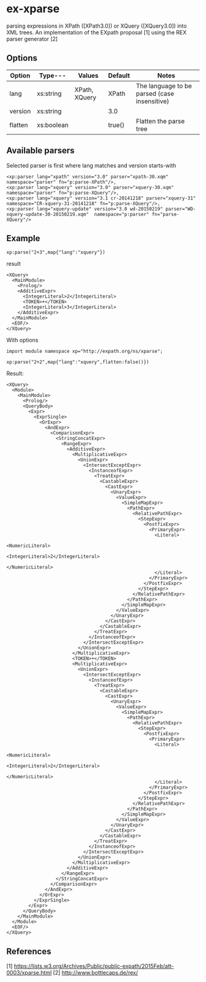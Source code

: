# ex-xparse
parsing expressions in XPath ([XPath3.0]) or XQuery ([XQuery3.0]) into XML trees. 
An implementation of the EXpath proposal [1] using the REX parser generator [2]

## Options

| Option | Type---  | Values      |Default  |Notes                                            |
|--------|----------|-------------|---------|-------------------------------------------------|
|lang    |xs:string |XPath, XQuery|XPath    |The language to be parsed (case insensitive)     |
|version |xs:string          |             |3.0      |                                        |
|flatten |xs:boolean|             |true()   |Flatten the parse tree                           |

## Available parsers
Selected parser is first where lang matches and version starts-with
````
<xp:parser lang="xpath" version="3.0" parser="xpath-30.xqm" namespace="parser" fn="p:parse-XPath"/>,
<xp:parser lang="xquery" version="3.0" parser="xquery-30.xqm"  namespace="parser" fn="p:parse-XQuery"/>,
<xp:parser lang="xquery" version="3.1 cr-20141218" parser="xquery-31"  namespace="CR-xquery-31-20141218" fn="p:parse-XQuery"/>,
<xp:parser lang="xquery-update" version="3.0 wd-20150219" parser="WD-xquery-update-30-20150219.xqm"  namespace="p:parser" fn="parse-XQuery"/>
````

 
## Example
````
xp:parse("2+3",map{"lang":"xquery"}) 
````
result
````
<XQuery>
  <MainModule>
    <Prolog/>
    <AdditiveExpr>
      <IntegerLiteral>2</IntegerLiteral>
      <TOKEN>+</TOKEN>
      <IntegerLiteral>3</IntegerLiteral>
    </AdditiveExpr>
  </MainModule>
  <EOF/>
</XQuery>
````
With options
````
import module namespace xp="http://expath.org/ns/xparse";

xp:parse("2+2",map{"lang":"xquery",flatten:false()})
````

Result:
````
<XQuery>
  <Module>
    <MainModule>
      <Prolog/>
      <QueryBody>
        <Expr>
          <ExprSingle>
            <OrExpr>
              <AndExpr>
                <ComparisonExpr>
                  <StringConcatExpr>
                    <RangeExpr>
                      <AdditiveExpr>
                        <MultiplicativeExpr>
                          <UnionExpr>
                            <IntersectExceptExpr>
                              <InstanceofExpr>
                                <TreatExpr>
                                  <CastableExpr>
                                    <CastExpr>
                                      <UnaryExpr>
                                        <ValueExpr>
                                          <SimpleMapExpr>
                                            <PathExpr>
                                              <RelativePathExpr>
                                                <StepExpr>
                                                  <PostfixExpr>
                                                    <PrimaryExpr>
                                                      <Literal>
                                                        <NumericLiteral>
                                                          <IntegerLiteral>2</IntegerLiteral>
                                                        </NumericLiteral>
                                                      </Literal>
                                                    </PrimaryExpr>
                                                  </PostfixExpr>
                                                </StepExpr>
                                              </RelativePathExpr>
                                            </PathExpr>
                                          </SimpleMapExpr>
                                        </ValueExpr>
                                      </UnaryExpr>
                                    </CastExpr>
                                  </CastableExpr>
                                </TreatExpr>
                              </InstanceofExpr>
                            </IntersectExceptExpr>
                          </UnionExpr>
                        </MultiplicativeExpr>
                        <TOKEN>+</TOKEN>
                        <MultiplicativeExpr>
                          <UnionExpr>
                            <IntersectExceptExpr>
                              <InstanceofExpr>
                                <TreatExpr>
                                  <CastableExpr>
                                    <CastExpr>
                                      <UnaryExpr>
                                        <ValueExpr>
                                          <SimpleMapExpr>
                                            <PathExpr>
                                              <RelativePathExpr>
                                                <StepExpr>
                                                  <PostfixExpr>
                                                    <PrimaryExpr>
                                                      <Literal>
                                                        <NumericLiteral>
                                                          <IntegerLiteral>2</IntegerLiteral>
                                                        </NumericLiteral>
                                                      </Literal>
                                                    </PrimaryExpr>
                                                  </PostfixExpr>
                                                </StepExpr>
                                              </RelativePathExpr>
                                            </PathExpr>
                                          </SimpleMapExpr>
                                        </ValueExpr>
                                      </UnaryExpr>
                                    </CastExpr>
                                  </CastableExpr>
                                </TreatExpr>
                              </InstanceofExpr>
                            </IntersectExceptExpr>
                          </UnionExpr>
                        </MultiplicativeExpr>
                      </AdditiveExpr>
                    </RangeExpr>
                  </StringConcatExpr>
                </ComparisonExpr>
              </AndExpr>
            </OrExpr>
          </ExprSingle>
        </Expr>
      </QueryBody>
    </MainModule>
  </Module>
  <EOF/>
</XQuery>
````

## References
[1] https://lists.w3.org/Archives/Public/public-expath/2015Feb/att-0003/xparse.html
[2] http://www.bottlecaps.de/rex/

